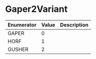 # Gaper2Variant

| Enumerator | Value | Description |
| ---------- | ----- | ----------- |
| GAPER      | 0     |             |
| HORF       | 1     |             |
| GUSHER     | 2     |             |
